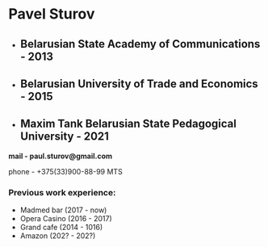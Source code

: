 <h1>Pavel Sturov</h1>
<ul>
  <li><h2>Belarusian State Academy of Communications - 2013</h2></li>
  <li><h2>Belarusian University of Trade and Economics - 2015</h2></li>
  <li><h2>Maxim Tank Belarusian State Pedagogical University - 2021</h2></li>
  </ul>
<b>mail - paul.sturov@gmail.com</b>
<p>phone - +375(33)900-88-99 MTS</p>
<h3>Previous work experience:</h3>
<ul>
  <li>Madmed bar (2017 - now)</li>
  <li>Opera Casino (2016 - 2017)</li>
  <li>Grand cafe (2014 - 1016)</li>
  <li>Amazon (202? - 202?)</li>
  </ul>

